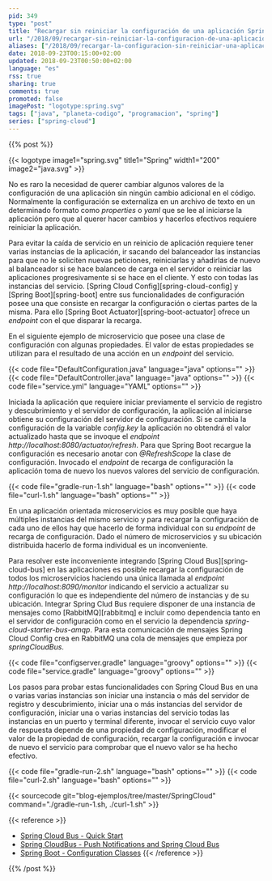 ```yaml
---
pid: 349
type: "post"
title: "Recargar sin reiniciar la configuración de una aplicación Spring Boot con Spring Cloud Config"
url: "/2018/09/recargar-sin-reiniciar-la-configuracion-de-una-aplicacion-spring-boot-con-spring-cloud-config/"
aliases: ["/2018/09/recargar-la-configuracion-sin-reiniciar-una-aplicacion-spring-boot-con-spring-cloud-config/"]
date: 2018-09-23T00:15:00+02:00
updated: 2018-09-23T00:50:00+02:00
language: "es"
rss: true
sharing: true
comments: true
promoted: false
imagePost: "logotype:spring.svg"
tags: ["java", "planeta-codigo", "programacion", "spring"]
series: ["spring-cloud"]
---
```


{{% post %}}

{{< logotype image1="spring.svg" title1="Spring" width1="200" image2="java.svg" >}}

No es raro la necesidad de querer cambiar algunos valores de la configuración de una aplicación sin ningún cambio adicional en el código. Normalmente la configuración se externaliza en un archivo de texto en un determinado formato como _properties_ o _yaml_ que se lee al iniciarse la aplicación pero que al querer hacer cambios y hacerlos efectivos requiere reiniciar la aplicación.

Para evitar la caída de servicio en un reinicio de aplicación requiere tener varias instancias de la aplicación, ir sacando del balanceador las instancias para que no le soliciten nuevas peticiones, reiniciarlas y añadirlas de nuevo al balanceador si se hace balanceo de carga en el servidor o reiniciar las aplicaciones progresivamente si se hace en el cliente. Y esto con todas las instancias del servicio. [Spring Cloud Config][spring-cloud-config] y [Spring Boot][spring-boot] entre sus funcionalidades de configuración posee una que consiste en recargar la configuración o ciertas partes de la misma. Para ello [Spring Boot Actuator][spring-boot-actuator] ofrece un _endpoint_ con el que disparar la recarga.

En el siguiente ejemplo de microservicio que posee una clase de configuración con algunas propiedades. El valor de estas propiedades se utilizan para el resultado de una acción en un _endpoint_ del servicio.


{{< code file="DefaultConfiguration.java" language="java" options="" >}}
{{< code file="DefaultController.java" language="java" options="" >}}
{{< code file="service.yml" language="YAML" options="" >}}

Iniciada la aplicación que requiere iniciar previamente el servicio de registro y descubrimiento y el servidor de configuración, la aplicación al iniciarse obtiene su configuración del servidor de configuración. Si se cambia la configuración de la variable _config.key_ la aplicación no obtendrá el valor actualizado hasta que se invoque el _endpoint_ _http\://localhost:8080/actuator/refresh_. Para que Spring Boot recargue la configuración es necesario anotar con _@RefreshScope_ la clase de configuración. Invocado el _endpoint_ de recarga de configuración la aplicación toma de nuevo los nuevos valores del servicio de configuración.

{{< code file="gradle-run-1.sh" language="bash" options="" >}}
{{< code file="curl-1.sh" language="bash" options="" >}}

En una aplicación orientada microservicios es muy posible que haya múltiples instancias del mismo servicio y para recargar la configuración de cada uno de ellos hay que hacerlo de forma individual con su _endpoint_ de recarga de configuración. Dado el número de microservicios y su ubicación distribuida hacerlo de forma individual es un inconveniente.

Para resolver este inconveniente integrando [Spring Cloud Bus][spring-cloud-bus] en las aplicaciones es posible recargar la configuración de todos los microservicios haciendo una única llamada al _endpoint_ _http\://localhost:8090/monitor_ indicando el servicio a actualizar su configuración lo que es independiente del número de instancias y de su ubicación. Integrar Spring Clud Bus requiere disponer de una instancia de mensajes como [RabbitMQ][rabbitmq] e incluir como dependencia tanto en el servidor de configuración como en el servicio la dependencia _spring-cloud-starter-bus-amqp_. Para esta comunicación de mensajes Spring Cloud Config crea en RabbitMQ una cola de mensajes que empieza por _springCloudBus_. 

{{< code file="configserver.gradle" language="groovy" options="" >}}
{{< code file="service.gradle" language="groovy" options="" >}}

Los pasos para probar estas funcionalidades con Spring Cloud Bus en una o varias varias instancias son iniciar una instancia o más del servidor de registro y descubrimiento, iniciar una o más instancias del servidor de configuración, iniciar una o varias instancias del servicio todas las instancias en un puerto y terminal diferente, invocar el servicio cuyo valor de respuesta depende de una propiedad de configuración, modificar el valor de la propiedad de configuración, recargar la configuración e invocar de nuevo el servicio para comprobar que el nuevo valor se ha hecho efectivo.

{{< code file="gradle-run-2.sh" language="bash" options="" >}}
{{< code file="curl-2.sh" language="bash" options="" >}}

{{< sourcecode git="blog-ejemplos/tree/master/SpringCloud" command="./gradle-run-1.sh, ./curl-1.sh" >}}

{{< reference >}}
* [Spring Cloud Bus - Quick Start](http://cloud.spring.io/spring-cloud-static/spring-cloud-bus/2.0.0.RELEASE/single/spring-cloud-bus.html#_quick_start)
* [Spring CloudBus - Push Notifications and Spring Cloud Bus](http://cloud.spring.io/spring-cloud-static/spring-cloud-config/2.0.1.RELEASE/single/spring-cloud-config.html#_push_notifications_and_spring_cloud_bus)
* [Spring Boot - Configuration Classes](https://docs.spring.io/spring-boot/docs/current/reference/html/using-boot-configuration-classes.html)
{{< /reference >}}

{{% /post %}}

